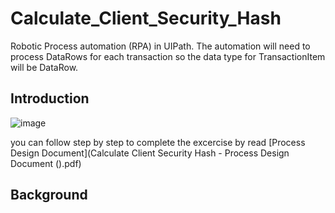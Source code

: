 # Calculate_Client_Security_Hash
Robotic Process automation (RPA) in UIPath. The automation will need to process DataRows for each transaction so the data type for TransactionItem will be DataRow. 

## Introduction
![image](https://user-images.githubusercontent.com/110273737/212594258-6c622d62-f7a9-4277-9a82-85609b51f040.png)

you can follow step by step to complete the excercise by read [Process Design Document](Calculate Client Security Hash - Process Design Document ().pdf)

## Background

